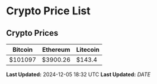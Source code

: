 # Crypto Price List

## Crypto Prices
| Bitcoin | Ethereum | Litecoin |
| ------- | -------- | -------- |
| $101097 | $3900.26 | $143.4 |
**Last Updated:** 2024-12-05 18:32 UTC
**Last Updated:** $DATE$
